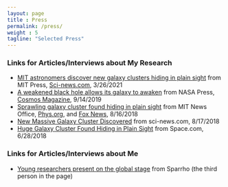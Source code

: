 ```yaml
---
layout: page
title : Press
permalink: /press/
weight : 5
tagline: "Selected Press"
---
```


### Links for Articles/Interviews about My Research
- [MIT astronomers discover new galaxy clusters hiding in plain sight](https://news.mit.edu/2021/mit-astronomers-discover-new-galaxy-clusters-hiding-plain-sight-0326) from MIT Press, [Sci-news.com](http://www.sci-news.com/astronomy/chips-survey-three-galaxy-clusters-09524.html), 3/26/2021
- [A weakened black hole allows its galaxy to awaken](https://www.nasa.gov/mission_pages/chandra/images/a-weakened-black-hole-allows-its-galaxy-to-awaken.html) from NASA Press, [Cosmos Magazine](https://cosmosmagazine.com/space/a-weakened-black-hole-allows-its-galaxy-to-awaken/), 9/14/2019
- [Sprawling galaxy cluster found hiding in plain sight](http://news.mit.edu/2018/sprawling-galaxy-cluster-found-hiding-plain-sight-0816) from MIT News Office, [Phys.org](https://phys.org/news/2018-08-sprawling-galaxy-cluster-plain-sight.html), and [Fox News](http://www.foxnews.com/science/2018/08/17/sprawling-galaxy-cluster-discovered-hiding-in-plain-sight.html), 8/16/2018
- [New Massive Galaxy Cluster Discovered](http://www.sci-news.com/astronomy/new-massive-galaxy-cluster-06317.html) from sci-news.com, 8/17/2018
- [Huge Galaxy Cluster Found Hiding in Plain Sight](https://www.space.com/41026-huge-galaxy-cluster-hiding-plain-sight.html) from Space.com, 6/28/2018
<!-- - [บทความพิเศษจากนักเรียนทุนรัฐบาลไทย: การค้นหากระจุกกาแล็กซีใหม่](http://ost.thaiembdc.org/th1/2018/02/%E0%B8%9A%E0%B8%97%E0%B8%84%E0%B8%A7%E0%B8%B2%E0%B8%A1%E0%B8%9E%E0%B8%B4%E0%B9%80%E0%B8%A8%E0%B8%A9%E0%B8%88%E0%B8%B2%E0%B8%81%E0%B8%99%E0%B8%B1%E0%B8%81%E0%B9%80%E0%B8%A3%E0%B8%B5%E0%B8%A2%E0%B8%99/) from Office of Science and Technology, Royal Thai Embassy, DC (in Thai), 2/16/2018 -->

### Links for Articles/Interviews about Me
- [Young researchers present on the global stage](https://medium.com/sparrho/young-researchers-present-on-the-global-stage-part-6-1a24b73e1a9d) from Sparrho (the third person in the page)
<!-- - [แชมป์ “เด็กทุนโอลิมปิกวิชาการคนเก่ง” กับชีวิตที่มหาลัยระดับโลกจาก MIT](http://web.archive.org/web/20180224092955/http://australianbigsister.com/%E0%B9%81%E0%B8%8A%E0%B8%A1%E0%B8%9B%E0%B9%8C-%E0%B9%82%E0%B8%AD%E0%B8%A5%E0%B8%B4%E0%B8%A1%E0%B8%9B%E0%B8%B4%E0%B8%84-mit/) from Big Sister Australia (in Thai) [Cache version] -->
